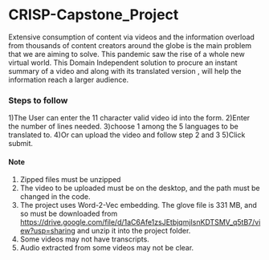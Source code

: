 # CRISP-Capstone_Project

Extensive consumption of content via videos and the information overload from thousands of content creators around the globe is the main problem that we are aiming to solve. This pandemic saw the rise of a whole new virtual world. This Domain Independent solution to procure an instant summary of a video and along with its translated version , will help the information reach a larger audience.

### Steps to follow
1)The User can enter the 11 character valid video id into the form.
2)Enter the number of lines needed.
3)choose 1 among the 5 languages to be translated to.
4)Or can upload the video and follow step 2 and 3
5)Click submit.


#### Note
1) Zipped files must be unzipped
2) The video to be uploaded must be on the desktop, and the path must be changed in the code.
3) The project uses Word-2-Vec embedding. The glove file is 331 MB, and so must be downloaded from https://drive.google.com/file/d/1aC6Afe1zsJEtbjqmjIsnKDTSMV_q5tB7/view?usp=sharing and unzip it into the project folder.
4) Some videos may not have transcripts.
5) Audio extracted from some videos may not be clear.
